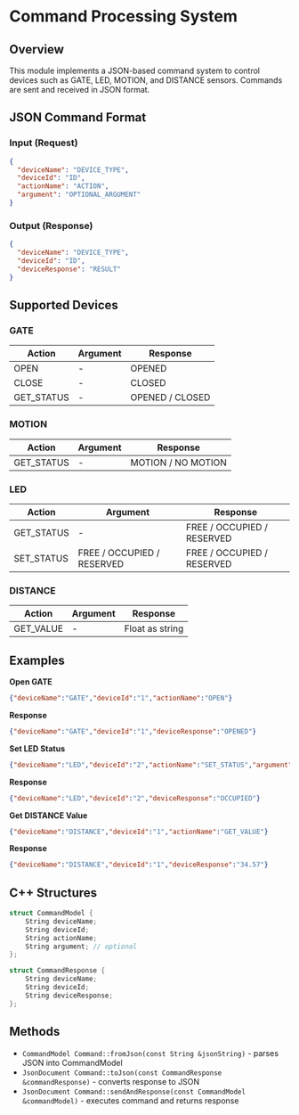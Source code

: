 # Command Processing System

## Overview

This module implements a JSON-based command system to control devices such as GATE, LED, MOTION, and DISTANCE sensors. Commands are sent and received in JSON format.

## JSON Command Format

### Input (Request)

```json
{
  "deviceName": "DEVICE_TYPE",
  "deviceId": "ID",
  "actionName": "ACTION",
  "argument": "OPTIONAL_ARGUMENT"
}
```

### Output (Response)

```json
{
  "deviceName": "DEVICE_TYPE",
  "deviceId": "ID",
  "deviceResponse": "RESULT"
}
```

## Supported Devices

### GATE

| Action     | Argument | Response        |
| ---------- | -------- | --------------- |
| OPEN       | -        | OPENED          |
| CLOSE      | -        | CLOSED          |
| GET_STATUS | -        | OPENED / CLOSED |

### MOTION

| Action     | Argument | Response           |
| ---------- | -------- | ------------------ |
| GET_STATUS | -        | MOTION / NO MOTION |

### LED

| Action     | Argument                   | Response                   |
| ---------- | -------------------------- | -------------------------- |
| GET_STATUS | -                          | FREE / OCCUPIED / RESERVED |
| SET_STATUS | FREE / OCCUPIED / RESERVED | FREE / OCCUPIED / RESERVED |

### DISTANCE

| Action    | Argument | Response        |
| --------- | -------- | --------------- |
| GET_VALUE | -        | Float as string |

## Examples

**Open GATE**

```json
{"deviceName":"GATE","deviceId":"1","actionName":"OPEN"}
```

**Response**

```json
{"deviceName":"GATE","deviceId":"1","deviceResponse":"OPENED"}
```

**Set LED Status**

```json
{"deviceName":"LED","deviceId":"2","actionName":"SET_STATUS","argument":"OCCUPIED"}
```

**Response**

```json
{"deviceName":"LED","deviceId":"2","deviceResponse":"OCCUPIED"}
```

**Get DISTANCE Value**

```json
{"deviceName":"DISTANCE","deviceId":"1","actionName":"GET_VALUE"}
```

**Response**

```json
{"deviceName":"DISTANCE","deviceId":"1","deviceResponse":"34.57"}
```

## C++ Structures

```cpp
struct CommandModel {
    String deviceName;
    String deviceId;
    String actionName;
    String argument; // optional
};

struct CommandResponse {
    String deviceName;
    String deviceId;
    String deviceResponse;
};
```

## Methods

* `CommandModel Command::fromJson(const String &jsonString)` - parses JSON into CommandModel
* `JsonDocument Command::toJson(const CommandResponse &commandResponse)` - converts response to JSON
* `JsonDocument Command::sendAndResponse(const CommandModel &commandModel)` - executes command and returns response
